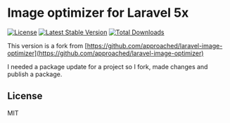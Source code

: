 # Image optimizer for Laravel 5x

[![License](https://poser.pugx.org/emanuelzh/laravel-image-optimizer/license)](https://packagist.org/packages/approached/laravel-image-optimizer)
[![Latest Stable Version](https://poser.pugx.org/emanuelzh/laravel-image-optimizer/v/stable)](https://packagist.org/packages/approached/laravel-image-optimizer)
[![Total Downloads](https://poser.pugx.org/emanuelzh/laravel-image-optimizer/downloads)](https://packagist.org/packages/approached/laravel-image-optimizer)

This version is a fork from 
[https://github.com/approached/laravel-image-optimizer](https://github.com/approached/laravel-image-optimizer)

I needed a package update for a project so I fork, made changes and publish a package.

## License
MIT
